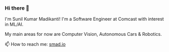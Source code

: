 ### Hi there 👋

I'm Sunil Kumar Madikanti! I'm a Software Engineer at Comcast with interest in ML/AI. 

My main areas for now are Computer Vision, Autonomous Cars & Robotics.

📫 How to reach me: [smad.io](https://www.smad.io/)
<!--
**smadikanti/smadikanti** is a ✨ _special_ ✨ repository because its `README.md` (this file) appears on your GitHub profile.

Here are some ideas to get you started:

- 🔭 I’m currently working on ...
- 🌱 I’m currently learning ...
- 👯 I’m looking to collaborate on ...
- 🤔 I’m looking for help with ...
- 💬 Ask me about ...
- 📫 How to reach me: ...
- 😄 Pronouns: ...
- ⚡ Fun fact: ...
-->
